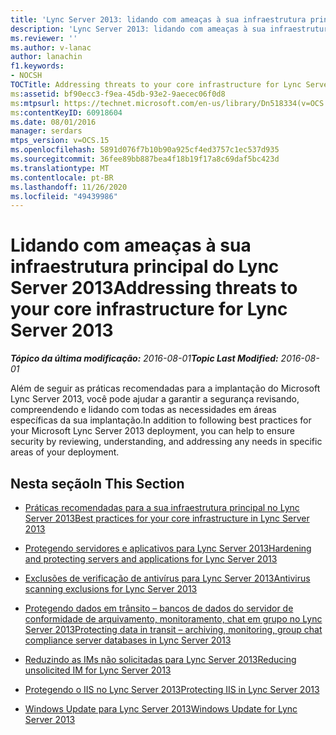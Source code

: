 ```yaml
---
title: 'Lync Server 2013: lidando com ameaças à sua infraestrutura principal'
description: 'Lync Server 2013: lidando com ameaças à sua infraestrutura principal.'
ms.reviewer: ''
ms.author: v-lanac
author: lanachin
f1.keywords:
- NOCSH
TOCTitle: Addressing threats to your core infrastructure for Lync Server 2013
ms:assetid: bf90ecc3-f9ea-45db-93e2-9aecec06f0d8
ms:mtpsurl: https://technet.microsoft.com/en-us/library/Dn518334(v=OCS.15)
ms:contentKeyID: 60918604
ms.date: 08/01/2016
manager: serdars
mtps_version: v=OCS.15
ms.openlocfilehash: 5891d076f7b10b90a925cf4ed3757c1ec537d935
ms.sourcegitcommit: 36fee89bb887bea4f18b19f17a8c69daf5bc423d
ms.translationtype: MT
ms.contentlocale: pt-BR
ms.lasthandoff: 11/26/2020
ms.locfileid: "49439986"
---
```

# <a name="addressing-threats-to-your-core-infrastructure-for-lync-server-2013"></a><span data-ttu-id="39648-103">Lidando com ameaças à sua infraestrutura principal do Lync Server 2013</span><span class="sxs-lookup"><span data-stu-id="39648-103">Addressing threats to your core infrastructure for Lync Server 2013</span></span>

<div data-xmlns="http://www.w3.org/1999/xhtml">

<div class="topic" data-xmlns="http://www.w3.org/1999/xhtml" data-msxsl="urn:schemas-microsoft-com:xslt" data-cs="https://msdn.microsoft.com/">

<div data-asp="https://msdn2.microsoft.com/asp">



</div>

<div id="mainSection">

<div id="mainBody"><span data-ttu-id="39648-104">

<span> </span></span><span class="sxs-lookup"><span data-stu-id="39648-104">

<span> </span></span></span>

<span data-ttu-id="39648-105">_**Tópico da última modificação:** 2016-08-01_</span><span class="sxs-lookup"><span data-stu-id="39648-105">_**Topic Last Modified:** 2016-08-01_</span></span>

<span data-ttu-id="39648-106">Além de seguir as práticas recomendadas para a implantação do Microsoft Lync Server 2013, você pode ajudar a garantir a segurança revisando, compreendendo e lidando com todas as necessidades em áreas específicas da sua implantação.</span><span class="sxs-lookup"><span data-stu-id="39648-106">In addition to following best practices for your Microsoft Lync Server 2013 deployment, you can help to ensure security by reviewing, understanding, and addressing any needs in specific areas of your deployment.</span></span>

<div>

## <a name="in-this-section"></a><span data-ttu-id="39648-107">Nesta seção</span><span class="sxs-lookup"><span data-stu-id="39648-107">In This Section</span></span>

  - [<span data-ttu-id="39648-108">Práticas recomendadas para a sua infraestrutura principal no Lync Server 2013</span><span class="sxs-lookup"><span data-stu-id="39648-108">Best practices for your core infrastructure in Lync Server 2013</span></span>](lync-server-2013-best-practices-for-your-core-infrastructure.md)

  - [<span data-ttu-id="39648-109">Protegendo servidores e aplicativos para Lync Server 2013</span><span class="sxs-lookup"><span data-stu-id="39648-109">Hardening and protecting servers and applications for Lync Server 2013</span></span>](lync-server-2013-hardening-and-protecting-servers-and-applications.md)

  - [<span data-ttu-id="39648-110">Exclusões de verificação de antivírus para Lync Server 2013</span><span class="sxs-lookup"><span data-stu-id="39648-110">Antivirus scanning exclusions for Lync Server 2013</span></span>](lync-server-2013-antivirus-scanning-exclusions.md)

  - [<span data-ttu-id="39648-111">Protegendo dados em trânsito – bancos de dados do servidor de conformidade de arquivamento, monitoramento, chat em grupo no Lync Server 2013</span><span class="sxs-lookup"><span data-stu-id="39648-111">Protecting data in transit – archiving, monitoring, group chat compliance server databases in Lync Server 2013</span></span>](lync-server-2013-protecting-data-in-transit-–-archiving-monitoring-group-chat-compliance-server-databases.md)

  - [<span data-ttu-id="39648-112">Reduzindo as IMs não solicitadas para Lync Server 2013</span><span class="sxs-lookup"><span data-stu-id="39648-112">Reducing unsolicited IM for Lync Server 2013</span></span>](lync-server-2013-reducing-unsolicited-im.md)

  - [<span data-ttu-id="39648-113">Protegendo o IIS no Lync Server 2013</span><span class="sxs-lookup"><span data-stu-id="39648-113">Protecting IIS in Lync Server 2013</span></span>](lync-server-2013-protecting-iis.md)

  - [<span data-ttu-id="39648-114">Windows Update para Lync Server 2013</span><span class="sxs-lookup"><span data-stu-id="39648-114">Windows Update for Lync Server 2013</span></span>](lync-server-2013-windows-update-for-lync-server.md)

<span data-ttu-id="39648-115"></div>

</div>

<span> </span>

</div>

</div>

</span><span class="sxs-lookup"><span data-stu-id="39648-115"></div>

</div>

<span> </span>

</div>

</div>

</span></span></div>


